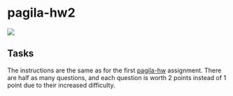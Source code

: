 # pagila-hw2
[![](https://github.com/samchotzen/pagila-hw2/workflows/tests/badge.svg)](https://github.com/samchotzen/pagila-hw2/actions?query=workflow%3Atests)

## Tasks

The instructions are the same as for the first [pagila-hw](https://github.com/mikeizbicki/pagila-hw) assignment.
There are half as many questions, and each question is worth 2 points instead of 1 point due to their increased difficulty.
